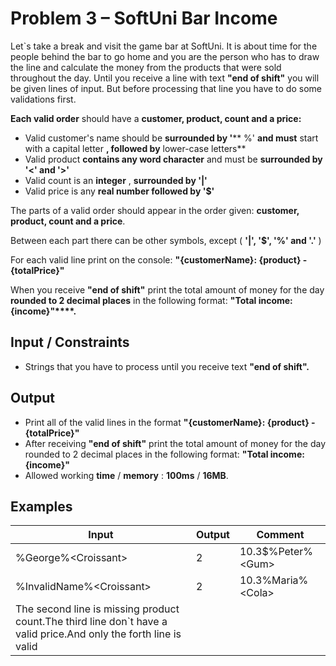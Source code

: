 # Problem 3 – SoftUni Bar Income

Let`s take a break and visit the game bar at SoftUni. It is about time for the people behind the bar to go home and you are the person who has to draw the line and calculate the money from the products that were sold throughout the day. Until you receive a line with text **&quot;end of shift&quot;** you will be given lines of input. But before processing that line you have to do some validations first.

**Each valid order** should have a **customer, product, count and a price:**

- Valid customer&#39;s name should be **surrounded by &#39;**** %&#39; **and must** start with a capital letter **, followed by** lower-case letters**
- Valid product **contains any word character** and must be **surrounded by &#39;&lt;&#39; and &#39;&gt;&#39;**
- Valid count is an **integer** , **surrounded by &#39;|&#39;**
- Valid price is any **real number followed by &#39;$&#39;**

The parts of a valid order should appear in the order given: **customer, product, count and a price**.

Between each part there can be other symbols, except ( **&#39;|&#39;, &#39;$&#39;, &#39;%&#39; and &#39;.&#39;** )

For each valid line print on the console: **&quot;{customerName}: {product} - {totalPrice}&quot;**

When you receive **&quot;end of shift&quot;** print the total amount of money for the day **rounded to 2 decimal places** in the following format: **&quot;Total income: {income}&quot;****.**

## Input / Constraints

- Strings that you have to process until you receive text **&quot;end of shift&quot;.**

## Output

- Print all of the valid lines in the format **&quot;{customerName}: {product} - {totalPrice}&quot;**
- After receiving **&quot;end of shift&quot;** print the total amount of money for the day rounded to 2 decimal places in the following format: **&quot;Total income: {income}&quot;**
- Allowed working **time** / **memory** : **100ms** / **16MB**.

## Examples

| **Input** | **Output** | **Comment** |
| --- | --- | --- |
| %George%&lt;Croissant&gt;|2|10.3$%Peter%&lt;Gum&gt;|1|1.3$%Maria%&lt;Cola&gt;|1|2.4$end of shift | George: Croissant - 20.60Peter: Gum - 1.30Maria: Cola - 2.40Total income: 24.30 | Each line is valid, so we print each order, calculating the total price of the product bought.At the end we print the total income for the day  |
| %InvalidName%&lt;Croissant&gt;|2|10.3$%Peter%&lt;Gum&gt;1.3$%Maria%&lt;Cola&gt;|1|2.4%Valid%&lt;Valid&gt;valid|10|valid20$end of shift | Valid: Valid - 200.00Total income: 200.00 | On the first line, the customer name isn`t valid, so we skip that line.
The second line is missing product count.The third line don`t have a valid price.And only the forth line is valid |